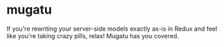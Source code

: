 # mugatu
If you're rewriting your server-side models exactly as-is in Redux and feel like you're taking crazy pills, relax! Mugatu has you covered.
